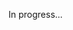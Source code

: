 <meta url="https://github.com/johnlindquist/kit/discussions/824">
<meta id="D_kwDOEu7MBc4AQA6T">
<meta sectionId="4">
<meta title="Widget Events">
<meta section="Widgets">
<meta i="1">    
<meta path="docs/widget-events">

In progress...